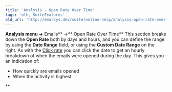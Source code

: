 ```yaml
---
title: 'Analysis - Open Rate Over Time'
tags: 'olh, SuiteFeatures'
old_url: 'http://emarsys.dev/suite/online-help/analysis-open-rate-over-time/'
---
```


**Analysis menu ->** Emails** ->** Open Rate Over Time** This section breaks down the **Open Rate** both by days and hours, and you can define the range by using the **Date Range** field, or using the **Custom Date Range** on the right. As with the [Click rate](/olh/analysis-click-rate-over-time.md "Analysis â&#128;&#147; Click Rate Over Time") you can click the date to get an hourly breakdown of when the emails were opened during the day. This gives you an indication of:

- How quickly are emails opened
- When the activity is highest

**